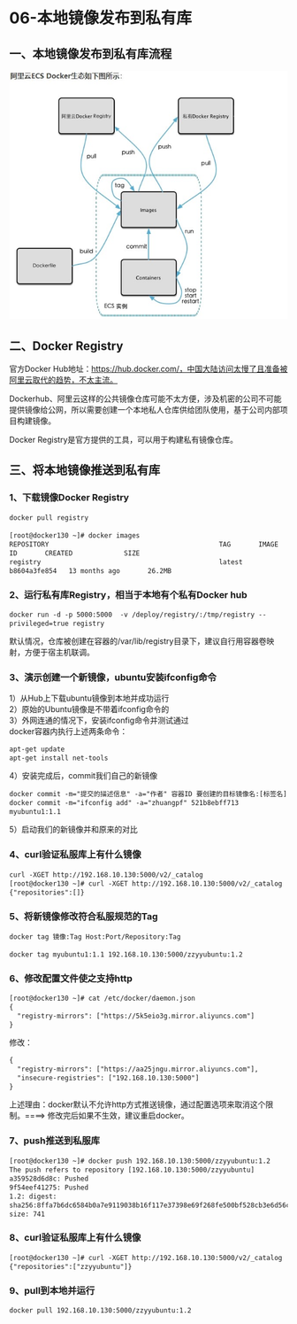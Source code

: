 # 06-本地镜像发布到私有库

## 一、本地镜像发布到私有库流程
![](./images/docker-37.jpg)  

## 二、Docker Registry
官方Docker Hub地址：https://hub.docker.com/，中国大陆访问太慢了且准备被阿里云取代的趋势，不太主流。   

Dockerhub、阿里云这样的公共镜像仓库可能不太方便，涉及机密的公司不可能提供镜像给公网，所以需要创建一个本地私人仓库供给团队使用，基于公司内部项目构建镜像。  

Docker Registry是官方提供的工具，可以用于构建私有镜像仓库。  

## 三、将本地镜像推送到私有库
### 1、下载镜像Docker Registry  
```
docker pull registry 

[root@docker130 ~]# docker images
REPOSITORY                                           TAG       IMAGE ID       CREATED             SIZE
registry                                             latest    b8604a3fe854   13 months ago       26.2MB
```

### 2、运行私有库Registry，相当于本地有个私有Docker hub
```
docker run -d -p 5000:5000  -v /deploy/registry/:/tmp/registry --privileged=true registry
```
默认情况，仓库被创建在容器的/var/lib/registry目录下，建议自行用容器卷映射，方便于宿主机联调。   

### 3、演示创建一个新镜像，ubuntu安装ifconfig命令
1）从Hub上下载ubuntu镜像到本地并成功运行  
2）原始的Ubuntu镜像是不带着ifconfig命令的  
3）外网连通的情况下，安装ifconfig命令并测试通过  
docker容器内执行上述两条命令：  
```
apt-get update
apt-get install net-tools
```
4）安装完成后，commit我们自己的新镜像  
```
docker commit -m="提交的描述信息" -a="作者" 容器ID 要创建的目标镜像名:[标签名]
docker commit -m="ifconfig add" -a="zhuangpf" 521b8ebff713 myubuntu1:1.1
```
5）启动我们的新镜像并和原来的对比

### 4、curl验证私服库上有什么镜像
```
curl -XGET http://192.168.10.130:5000/v2/_catalog
[root@docker130 ~]# curl -XGET http://192.168.10.130:5000/v2/_catalog
{"repositories":[]}
```

### 5、将新镜像修改符合私服规范的Tag
```
docker tag 镜像:Tag Host:Port/Repository:Tag

docker tag myubuntu1:1.1 192.168.10.130:5000/zzyyubuntu:1.2
```

### 6、修改配置文件使之支持http
```
[root@docker130 ~]# cat /etc/docker/daemon.json 
{
  "registry-mirrors": ["https://5k5eio3g.mirror.aliyuncs.com"]
}
```
修改：
```
{
  "registry-mirrors": ["https://aa25jngu.mirror.aliyuncs.com"],
  "insecure-registries": ["192.168.10.130:5000"]
}
```
上述理由：docker默认不允许http方式推送镜像，通过配置选项来取消这个限制。====> 修改完后如果不生效，建议重启docker。   


### 7、push推送到私服库
```
[root@docker130 ~]# docker push 192.168.10.130:5000/zzyyubuntu:1.2
The push refers to repository [192.168.10.130:5000/zzyyubuntu]
a359528d6d8c: Pushed 
9f54eef41275: Pushed 
1.2: digest: sha256:8ffa7b6dc6584b0a7e9119038b16f117e37398e69f268fe500bf528cb3e6d56c size: 741
```

### 8、curl验证私服库上有什么镜像
```
[root@docker130 ~]# curl -XGET http://192.168.10.130:5000/v2/_catalog
{"repositories":["zzyyubuntu"]}
```

### 9、pull到本地并运行
```
docker pull 192.168.10.130:5000/zzyyubuntu:1.2
```
